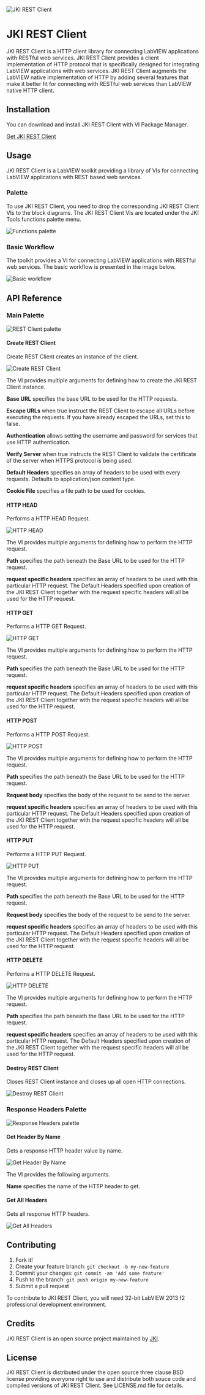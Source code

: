 ![JKI REST Client](https://github.com/JKISoftware/JKI-REST-Client/raw/master/img/JKI-REST-logo.png)
# JKI REST Client

JKI REST Client is a HTTP client library for connecting LabVIEW applications with RESTful web services. 
JKI REST Client provides a client implementation of HTTP protocol that is specifically designed for integrating LabVIEW
applications with web services. JKI REST Client augments the LabVIEW native implementation of HTTP by adding several 
features that make it better fit for connecting with RESTful web services than LabVIEW native HTTP client.

## Installation

You can download and install JKI REST Client with VI Package Manager.

[Get JKI REST Client](http://vipm.jki.net/#!/package/jki_lib_rest_client)

## Usage
JKI REST Client is a LabVIEW toolkit providing a library of VIs for connecting LabVIEW applications with REST based web services.

### Palette
To use JKI REST Client, you need to drop the corresponding JKI REST Client 
VIs to the block diagrams. The JKI REST Client VIs are located under the JKI Tools functions
palette menu.

![Functions palette](https://github.com/JKISoftware/JKI-REST-Client/raw/master/img/rest-palette.png "Functions palette")

### Basic Workflow
The toolkit provides a VI for connecting LabVIEW applications with RESTful web services. The basic workflow is presented in the image below.

![Basic workflow](https://github.com/JKISoftware/JKI-REST-Client/raw/master/img/open-get-close.png "Basic workflow")

## API Reference

### Main Palette

![REST Client palette](https://github.com/JKISoftware/JKI-REST-Client/raw/master/img/rest-palette-open.png "REST Client palette")

#### Create REST Client
Create REST Client creates an instance of the client.

![Create REST Client](https://github.com/JKISoftware/JKI-REST-Client/raw/master/img/create-rest-client.png "Create REST Client")

The VI provides multiple arguments for defining how to create the JKI REST Client instance.

**Base URL** specifies the base URL to be used for the HTTP requests.

**Escape URLs** when true instruct the REST Client to escape all URLs before executing the requests. If you have already escaped the URLs, set this to false.

**Authentication** allows setting the username and password for services that use HTTP authentication.

**Verify Server** when true instructs the REST Client to validate the certificate of the server when HTTPS protocol is being used.

**Default Headers** specifies an array of headers to be used with every requests. Defaults to application/json content type.

**Cookie File** specifies a file path to be used for cookies.

#### HTTP HEAD
Performs a HTTP HEAD Request.

![HTTP HEAD](https://github.com/JKISoftware/JKI-REST-Client/raw/master/img/http-head.png "HTTP HEAD")

The VI provides multiple arguments for defining how to perform the HTTP request.

**Path** specifies the path beneath the Base URL to be used for the HTTP request.

**request specific headers** specifies an array of headers to be used with this particular HTTP request. 
The Default Headers specified upon creation of the JKI REST Client together with the request specific headers will all be 
used for the HTTP request.

#### HTTP GET
Performs a HTTP GET Request.

![HTTP GET](https://github.com/JKISoftware/JKI-REST-Client/raw/master/img/http-get.png "HTTP GET")

The VI provides multiple arguments for defining how to perform the HTTP request.

**Path** specifies the path beneath the Base URL to be used for the HTTP request.

**request specific headers** specifies an array of headers to be used with this particular HTTP request. 
The Default Headers specified upon creation of the JKI REST Client together with the request specific headers will all be 
used for the HTTP request.

#### HTTP POST
Performs a HTTP POST Request.

![HTTP POST](https://github.com/JKISoftware/JKI-REST-Client/raw/master/img/http-post.png "HTTP POST")

The VI provides multiple arguments for defining how to perform the HTTP request.

**Path** specifies the path beneath the Base URL to be used for the HTTP request.

**Request body** specifies the body of the request to be send to the server.

**request specific headers** specifies an array of headers to be used with this particular HTTP request. 
The Default Headers specified upon creation of the JKI REST Client together with the request specific headers will all be 
used for the HTTP request.

#### HTTP PUT
Performs a HTTP PUT Request.

![HTTP PUT](https://github.com/JKISoftware/JKI-REST-Client/raw/master/img/http-put.png "HTTP PUT")

The VI provides multiple arguments for defining how to perform the HTTP request.

**Path** specifies the path beneath the Base URL to be used for the HTTP request.

**Request body** specifies the body of the request to be send to the server.

**request specific headers** specifies an array of headers to be used with this particular HTTP request. 
The Default Headers specified upon creation of the JKI REST Client together with the request specific headers will all be 
used for the HTTP request.

#### HTTP DELETE
Performs a HTTP DELETE Request.

![HTTP DELETE](https://github.com/JKISoftware/JKI-REST-Client/raw/master/img/http-delete.png "HTTP DELETE")

The VI provides multiple arguments for defining how to perform the HTTP request.

**Path** specifies the path beneath the Base URL to be used for the HTTP request.

**request specific headers** specifies an array of headers to be used with this particular HTTP request. 
The Default Headers specified upon creation of the JKI REST Client together with the request specific headers will all be 
used for the HTTP request.

#### Destroy REST Client
Closes REST Client instance and closes up all open HTTP connections.

![Destroy REST Client](https://github.com/JKISoftware/JKI-REST-Client/raw/master/img/destroy-rest-client.png "Destroy REST Client")


### Response Headers Palette

![Response Headers palette](https://github.com/JKISoftware/JKI-REST-Client/raw/master/img/rest-palette-response-headers.png "Response Headers palette")

#### Get Header By Name
Gets a response HTTP header value by name.

![Get Header By Name](https://github.com/JKISoftware/JKI-REST-Client/raw/master/img/get-header-by-name.png "Get Header By Name")

The VI provides the following arguments.

**Name** specifies the name of the HTTP header to get.

#### Get All Headers
Gets all response HTTP headers.

![Get All Headers](https://github.com/JKISoftware/JKI-REST-Client/raw/master/img/get-all-headers.png "Get All Headers")




## Contributing

1. Fork it!
2. Create your feature branch: `git checkout -b my-new-feature`
3. Commit your changes: `git commit -am 'Add some feature'`
4. Push to the branch: `git push origin my-new-feature`
5. Submit a pull request

To contribute to JKI REST Client, you will need 32-bit LabVIEW 2013 f2 professional development environment.

## Credits

JKI REST Client is an open source project maintained by [JKI](http://jki.net).

## License

JKI REST Client is distributed under the open source three clause BSD license providing everyone right to use and distribute both souce code
and compiled versions of JKI REST Client. See LICENSE.md file for details.

